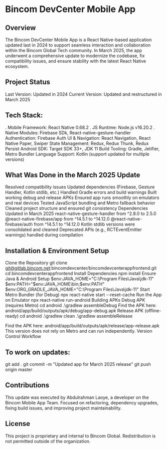 # Bincom DevCenter Mobile App
## Overview
The Bincom DevCenter Mobile App is a React Native-based application updated last in 2024 to support seamless interaction and collaboration within the Bincom Global Tech community. In March 2025, the app underwent a comprehensive update to modernize the codebase, fix compatibility issues, and ensure stability with the latest React Native ecosystem.

## Project Status
Last Version: Updated in 2024
Current Version: Updated and restructured in March 2025

## Tech Stack:
. Mobile Framework: React Native 0.68.2
. JS Runtime: Node.js v16.20.2
. Native Modules: Firebase SDk, React-native-gesture-handler
Authentication: Firebase Auth
UI & Navigation: React Navigation, React Native Paper, Swiper
State Management: Redux, Redux Thunk, Redux Persist
Android SDK: Target SDK 33+, JDK 11
Build Tooling: Gradle, Jetifier, Metro Bundler
Language Support: Kotlin (support updated for multiple versions)

## What Was Done in the March 2025 Update
Resolved compatibility issues
Updated dependencies (Firebase, Gesture Handler, Kotlin stdlib, etc.)
Handled Gradle errors and build warnings
Built working debug and release APKs
Ensured app runs smoothly on emulators and real devices
Tested JavaScript bundling and Metro fallback behavior
Cleaned project structure and ensured git consistency
Dependencies Updated in March 2025
react-native-gesture-handler from ^2.8.0 to 2.5.0
@react-native-firebase/app from ^14.5.1 to ^14.12.0
@react-native-firebase/auth from ^14.5.1 to ^14.12.0
Kotlin stdlib versions were consolidated and cleaned
Deprecated APIs (e.g., RCTEventEmitter warnings) handled during compilation

## Installation & Environment Setup
Clone the Repository
git clone git@gitlab.bincom.net:bincomdevcenter/bincomdevcenterappfrontend.git
cd bincomdevcenterappfrontend
Install Dependencies
npm install
Ensure Java & Android Setup
$env:JAVA_HOME="C:\Program Files\Java\jdk-11"
$env:PATH="$env:JAVA_HOME\bin;$env:PATH"
$env:ORG_GRADLE_JAVA_HOME="C:\Program Files\Java\jdk-11"
Start Metro Bundler (for Debug)
npx react-native start --reset-cache
Run the App on Emulator
npx react-native run-android
Building APKs
Debug APK (requires Metro)
cd android
.\gradlew assembleDebug
Find the APK here:
 android/app/build/outputs/apk/debug/app-debug.apk
Release APK (offline-ready)
cd android
.\gradlew clean
.\gradlew assembleRelease

Find the APK here:
 android/app/build/outputs/apk/release/app-release.apk
This version does not rely on Metro and can run independently.
Version Control Workflow

## To work on updates:
git add .
git commit -m "Updated app for March 2025 release"
git push origin master

## Contributions
This update was executed by Abdulrahman Laoye, a developer on the Bincom Mobile App Team. Focused on refactoring, dependency upgrades, fixing build issues, and improving project maintainability.

## License
This project is proprietary and internal to Bincom Global. Redistribution is not permitted outside of the organization.
